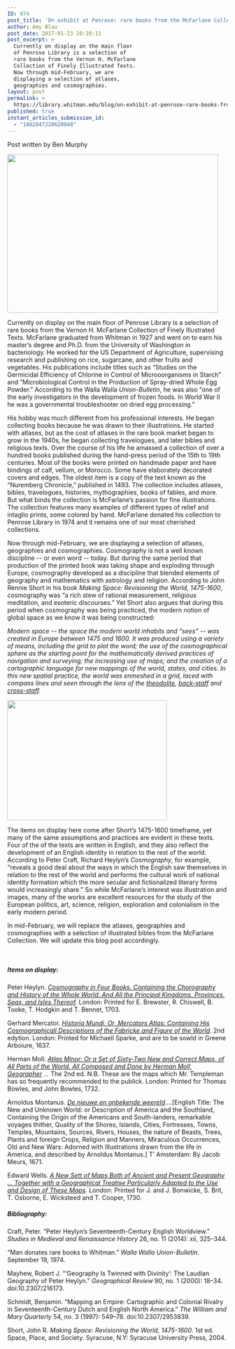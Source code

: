 ```yaml
---
ID: 874
post_title: 'On exhibit at Penrose: rare books from the McFarlane Collection'
author: Amy Blau
post_date: 2017-01-23 10:20:11
post_excerpt: >
  Currently on display on the main floor
  of Penrose Library is a selection of
  rare books from the Vernon H. McFarlane
  Collection of Finely Illustrated Texts.
  Now through mid-February, we are
  displaying a selection of atlases,
  geographies and cosmographies.
layout: post
permalink: >
  https://library.whitman.edu/blog/on-exhibit-at-penrose-rare-books-from-the-mcfarlane-collection/
published: true
instant_articles_submission_id:
  - "1862847220620048"
---
```

Post written by Ben Murphy

<img class="size-full wp-image-884 alignright" src="https://library.whitman.edu/blog/wp-content/uploads/sites/4/2017/01/exhibit_medium.jpg" alt="" width="482" height="362" />

Currently on display on the main floor of Penrose Library is a selection of rare books from the Vernon H. McFarlane Collection of Finely Illustrated Texts. McFarlane graduated from Whitman in 1927 and went on to earn his master’s degree and Ph.D. from the University of Washington in bacteriology. He worked for the US Department of Agriculture, supervising research and publishing on rice, sugarcane, and other fruits and vegetables. His publications include titles such as “Studies on the Germicidal Efficiency of Chlorine in Control of Microoorganisms in Starch” and “Microbiological Control in the Production of Spray-dried Whole Egg Powder.” According to the Walla Walla <i>Union-Bulletin</i>, he was also “one of the early investigators in the development of frozen foods. In World War II he was a governmental troubleshooter on dried egg processing.”

His hobby was much different from his professional interests. He began collecting books because he was drawn to their illustrations. He started with atlases, but as the cost of atlases in the rare book market began to grow in the 1940s, he began collecting travelogues, and later bibles and religious texts. Over the course of his life he amassed a collection of over a hundred books published during the hand-press period of the 15th to 19th centuries. Most of the books were printed on handmade paper and have bindings of calf, vellum, or Morocco. Some have elaborately decorated covers and edges. The oldest item is a copy of the text known as the “Nuremberg Chronicle,” published in 1493. The collection includes atlases, bibles, travelogues, histories, mythographies, books of fables, and more. But what binds the collection is McFarlane’s passion for fine illustrations. The collection features many examples of different types of relief and intaglio prints, some colored by hand. McFarlane donated his collection to Penrose Library in 1974 and it remains one of our most cherished collections.

Now through mid-February, we are displaying a selection of atlases, geographies and cosmographies. Cosmography is not a well known discipline -- or even word -- today. But during the same period that production of the printed book was taking shape and exploding through Europe, cosmography developed as a discipline that blended elements of geography and mathematics with astrology and religion. According to John Rennie Short in his book <i>Making Space: Revisioning the World, 1475-1600</i>, cosmography was “a rich stew of rational measurement, religious meditation, and esoteric discourses.” Yet Short also argues that during this period when cosmography was being practiced, the modern notion of global space as we know it was being constructed:

<em>Modern space -- the space the modern world inhabits and “sees” -- was created in Europe between 1475 and 1600. It was produced using a variety of means, including the grid to plot the word; the use of the cosmographical sphere as the starting point for the mathematically derived practices of navigation and surveying; the increasing use of maps; and the creation of a cartographic language for new mappings of the world, states, and cities. In this new spatial practice, the world was enmeshed in a grid, laced with compass lines and seen through the lens of the <a href="https://en.wikipedia.org/wiki/Theodolite">theodolite</a>, <a href="https://en.wikipedia.org/wiki/Backstaff">back-staff</a> and <a href="https://en.wikipedia.org/wiki/Jacob%27s_staff">cross-staff</a>.</em>

<img class="size-full wp-image-877 alignright" src="https://library.whitman.edu/blog/wp-content/uploads/sites/4/2017/01/America_map_small.jpg" alt="" width="365" height="274" />

The items on display here come after Short’s 1475-1600 timeframe, yet many of the same assumptions and practices are evident in these texts. Four of the of the texts are written in English, and they also reflect the development of an English identity in relation to the rest of the world. According to Peter Craft, Richard Heylyn’s <i>Cosmography</i>, for example, “reveals a good deal about the ways in which the English saw themselves in relation to the rest of the world and performs the cultural work of national identity formation which the more secular and fictionalized literary forms would increasingly share.” So while McFarlane’s interest was illustration and images, many of the works are excellent resources for the study of the European politics, art, science, religion, exploration and colonialism in the early modern period.

In mid-February, we will replace the atlases, geographies and cosmographies with a selection of illustrated bibles from the McFarlane Collection. We will update this blog post accordingly.

&nbsp;
<h5><b>Items on display:</b></h5>
Peter Heylyn. <a href="http://sherlock.whitman.edu/WHITC:whitc_special_collections:CP71156464440001451"><i>Cosmography in Four Books. Containing the Chorography and History of the Whole World: And All the Principal Kingdoms, Provinces, Seas, and Isles Thereof</i></a><i>.</i> London: Printed for E. Brewster, R. Chiswell, B. Tooke, T. Hodgkin and T. Bennet, 1703.

Gerhard Mercator. <a href="http://sherlock.whitman.edu/WHITC:whitc_special_collections:CP71162442650001451"><i>Historia Mundi, Or, Mercators Atlas: Containing His Cosmographicall Descriptions of the Fabricke and Figure of the World</i></a>. 2nd edytion. London: Printed for Michaell Sparke, and are to be sowld in Greene Arboiure, 1637.

Herman Moll. <a href="http://sherlock.whitman.edu/WHITC:whitc_special_collections:CP71119010270001451"><i>Atlas Minor: Or a Set of Sixty-Two New and Correct Maps, of All Parts of the World. All Composed and Done by Herman Moll, Geographer</i></a><i> ...</i> The 2nd ed. N.B. These are the maps which Mr. Templeman has so frequently recommended to the publick. London: Printed for Thomas Bowles, and John Bowles, 1732.

Arnoldus Montanus. <a href="http://sherlock.whitman.edu/WHITC:whitc_special_collections:CP71113106040001451"><i>De nieuwe en onbekende weereld</i></a>….[English Title: The New and Unknown World: or Description of America and the Southland, Containing the Origin of the Americans and South-landers, remarkable voyages thither, Quality of the Shores, Islands, Cities, Fortresses, Towns, Temples, Mountains, Sources, Rivers, Houses, the nature of Beasts, Trees, Plants and foreign Crops, Religion and Manners, Miraculous Occurrences, Old and New Wars: Adorned with Illustrations drawn from the life in America, and described by Arnoldus Montanus.] T’ Amsterdam: By Jacob Meurs, 1671.

Edward Wells. <a href="https://sherlock.whitman.edu:443/WHITC:whitc_alma:CP71119217340001451"><i>A New Sett of Maps Both of Ancient and Present Geography ... Together with a Geographical Treatise Particularly Adapted to the Use and Design of These Maps</i></a><i>.</i> London: Printed for J. and J. Bonwicke, S. Brit, T. Osborne, E. Wicksteed and T. Cooper, 1730.
<h5><b>Bibliography:</b></h5>
Craft, Peter. “Peter Heylyn’s Seventeenth-Century English Worldview.” <i>Studies in Medieval and Renaissance History</i> 26, no. 11 (2014): xii, 325–344.

“Man donates rare books to Whitman.” <i>Walla Walla Union-Bulletin</i>. September 19, 1974.

Mayhew, Robert J. “‘Geography Is Twinned with Divinity’: The Laudian Geography of Peter Heylyn.” <i>Geographical Review</i> 90, no. 1 (2000): 18–34. doi:10.2307/216173.

Schmidt, Benjamin. “Mapping an Empire: Cartographic and Colonial Rivalry in Seventeenth-Century Dutch and English North America.” <i>The William and Mary Quarterly</i> 54, no. 3 (1997): 549–78. doi:10.2307/2953839.

Short, John R. <i>Making Space: Revisioning the World, 1475-1600</i>. 1st ed. Space, Place, and Society. Syracuse, N.Y: Syracuse University Press, 2004.
